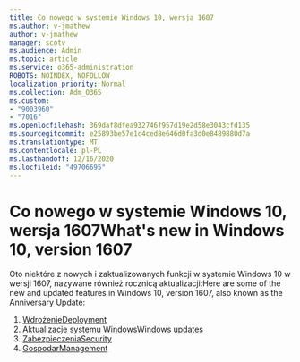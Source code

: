 ```yaml
---
title: Co nowego w systemie Windows 10, wersja 1607
ms.author: v-jmathew
author: v-jmathew
manager: scotv
ms.audience: Admin
ms.topic: article
ms.service: o365-administration
ROBOTS: NOINDEX, NOFOLLOW
localization_priority: Normal
ms.collection: Adm_O365
ms.custom:
- "9003960"
- "7016"
ms.openlocfilehash: 369daf8dfea932746f957d19e2d58e3043cfd135
ms.sourcegitcommit: e25893be57e1c4ced8e646d0fa3d0e8489880d7a
ms.translationtype: MT
ms.contentlocale: pl-PL
ms.lasthandoff: 12/16/2020
ms.locfileid: "49706695"
---
```

# <a name="whats-new-in-windows-10-version-1607"></a><span data-ttu-id="e0a97-102">Co nowego w systemie Windows 10, wersja 1607</span><span class="sxs-lookup"><span data-stu-id="e0a97-102">What's new in Windows 10, version 1607</span></span>

<span data-ttu-id="e0a97-103">Oto niektóre z nowych i zaktualizowanych funkcji w systemie Windows 10 w wersji 1607, nazywane również rocznicą aktualizacji:</span><span class="sxs-lookup"><span data-stu-id="e0a97-103">Here are some of the new and updated features in Windows 10, version 1607, also known as the Anniversary Update:</span></span>

1. [<span data-ttu-id="e0a97-104">Wdrożenie</span><span class="sxs-lookup"><span data-stu-id="e0a97-104">Deployment</span></span>](https://go.microsoft.com/fwlink/?linkid=2114462)
2. [<span data-ttu-id="e0a97-105">Aktualizacje systemu Windows</span><span class="sxs-lookup"><span data-stu-id="e0a97-105">Windows updates</span></span>](https://go.microsoft.com/fwlink/?linkid=2114463)
3. [<span data-ttu-id="e0a97-106">Zabezpieczenia</span><span class="sxs-lookup"><span data-stu-id="e0a97-106">Security</span></span>](https://go.microsoft.com/fwlink/?linkid=2114270)
4. [<span data-ttu-id="e0a97-107">Gospodar</span><span class="sxs-lookup"><span data-stu-id="e0a97-107">Management</span></span>](https://go.microsoft.com/fwlink/?linkid=2114271)
